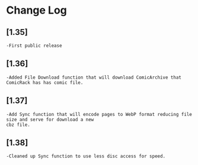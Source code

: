 # Change Log

## [1.35]
	-First public release

## [1.36]
	-Added File Download function that will download ComicArchive that ComicRack has has comic file.

## [1.37]
	-Add Sync function that will encode pages to WebP format reducing file size and serve for download a new
	cbz file.

## [1.38]
	-Cleaned up Sync function to use less disc access for speed.
